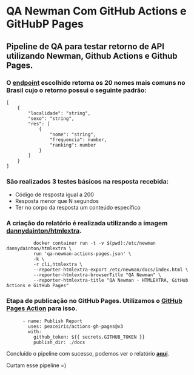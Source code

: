 # QA Newman Com GitHub Actions e GitHubP Pages
  
## Pipeline de QA para testar retorno de API utilizando Newman, Github Actions e Github Pages.  
  

### O [endpoint](https://servicodados.ibge.gov.br/api/docs/nomes?versao=2) escolhido retorna os 20 nomes mais comuns no Brasil cujo o retorno possui o seguinte padrão:  
```console
[
    {
        "localidade": "string",
        "sexo": "string",
        "res": [
            {
                "nome": "string",
                "frequencia": number,
                "ranking": number
            }
        ]
    }
]
```  
  
### São realizados 3 testes básicos na resposta recebida:
- Código de resposta igual a 200
- Resposta menor que N segundos
- Ter no corpo da resposta um conteúdo específico  
  
### A criação do relatório é realizada utilizando a imagem [dannydainton/htmlextra](https://github.com/DannyDainton/newman-reporter-htmlextra).  
```console
          docker container run -t -v $(pwd):/etc/newman dannydainton/htmlextra \
          run 'qa-newman-actions-pages.json' \
          -k \
          -r cli,htmlextra \
          --reporter-htmlextra-export /etc/newman/docs/index.html \
          --reporter-htmlextra-browserTitle "QA Newman" \
          --reporter-htmlextra-title "QA Newman - HTMLEXTRA, GitHub Actions e GitHub Pages"
```  
  
### Etapa de publicação no GitHub Pages. Utilizamos o [GitHub Pages Action](https://github.com/marketplace/actions/github-pages-action) para isso.
```console
      - name: Publish Report
        uses: peaceiris/actions-gh-pages@v3
        with:
          github_token: ${{ secrets.GITHUB_TOKEN }}
          publish_dir: ./docs
```

Concluído o pipeline com sucesso, podemos ver o relatório [**aqui**](https://consultoria-sensedia.github.io/qa-newman-actions-pages/).
  

Curtam esse pipeline =)